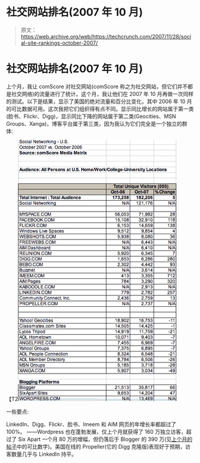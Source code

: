 # 社交网站排名(2007 年 10 月)

> 原文：<https://web.archive.org/web/https://techcrunch.com/2007/11/28/social-site-rankings-october-2007/>

# 社交网站排名(2007 年 10 月)

上个月，我让 comScore 对社交网站(comScore 称之为社交网站，但它们并不都是社交网络)的流量进行了统计。这个月，我让他们在 2007 年 10 月再做一次同样的测试。以下是结果，显示了美国的绝对流量和百分比变化，其中 2006 年 10 月的可比数据可用。这次我把它们组织得有点不同。显示同比增长的网站属于第一类(脸书、Flickr、Digg)，显示同比下降的网站属于第二类(Geocities、MSN Groups、Xanga)，博客平台属于第三类，因为我认为它们完全是一个独立的群体:

【T2![social-rank-oct.png](img/089dd28ef9974c896caba2257761c26c.png)

一些要点:

LinkedIn、Digg、Flickr、脸书、Imeem 和 AIM 网页的年增长率都超过了 100%。
——Wordpress 也在蓬勃发展，仅上个月就获得了 160 万独立访客，超过了 Six Apart 一个月 80 万的增幅，但仍落后于 Blogger 的 390 万(见[上个月的帖子](https://web.archive.org/web/20221209125220/http://www.beta.techcrunch.com/2007/10/24/social-site-rankings-september-2007/)中的可比数字)。美国在线的 Propeller(它的 Digg 克隆版)表现好于预期，访客数量几乎与 LinkedIn 持平。